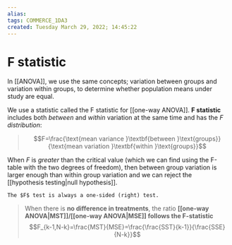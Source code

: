 ```yaml
---
alias: 
tags: COMMERCE_1DA3
created: Tuesday March 29, 2022; 14:45:22 
---
```

# F statistic
In [[ANOVA]], we use the same concepts; variation between groups and variation within groups, to determine whether population means under study are equal.

We use a statistic called the F statistic for [[one-way ANOVA]]. **F statistic** includes both *between* and *within* variation at the same time and has the *F distribution*:

> $$F=\frac{\text{mean variance }\textbf{between }\text{groups}}{\text{mean variation }\textbf{within }\text{groups}}$$

When $F$ is *greater* than the critical value (which we can find using the F-table with the two degrees of freedom), then between group variation is larger enough than within group variation and we can reject the [[hypothesis testing|null hypothesis]]. 

```ad-tip
The $F$ test is always a one-sided (right) test. 
```

> When there is **no difference in treatments**, the ratio **[[one-way ANOVA|MST]]/[[one-way ANOVA|MSE]] follows the F-statistic**
$$F_{k-1,N-k}=\frac{MST}{MSE}=\frac{\frac{SST}{k-1}}{\frac{SSE}{N-k}}$$